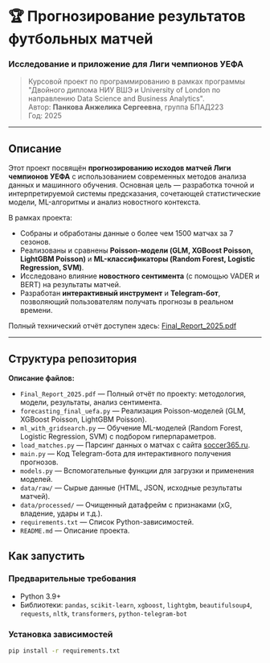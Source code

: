 # 🏆 Прогнозирование результатов футбольных матчей  
### Исследование и приложение для Лиги чемпионов УЕФА

> Курсовой проект по программированию в рамках программы "Двойного диплома НИУ ВШЭ и University of London по направлению Data Science and Business Analytics".  
> Автор: **Панкова Анжелика Сергеевна**, группа БПАД223  
> Год: 2025

---

## Описание

Этот проект посвящён **прогнозированию исходов матчей Лиги чемпионов УЕФА** с использованием современных методов анализа данных и машинного обучения. Основная цель — разработка точной и интерпретируемой системы предсказания, сочетающей статистические модели, ML-алгоритмы и анализ новостного контекста.

В рамках проекта:
- Собраны и обработаны данные о более чем 1500 матчах за 7 сезонов.
- Реализованы и сравнены **Poisson-модели (GLM, XGBoost Poisson, LightGBM Poisson)** и **ML-классификаторы (Random Forest, Logistic Regression, SVM)**.
- Исследовано влияние **новостного сентимента** (с помощью VADER и BERT) на результаты матчей.
- Разработан **интерактивный инструмент** и **Telegram-бот**, позволяющий пользователям получать прогнозы в реальном времени.

Полный технический отчёт доступен здесь: [Final_Report_2025.pdf](Final_Report_2025.pdf)

---

## Структура репозитория

**Описание файлов:**

- `Final_Report_2025.pdf` — Полный отчёт по проекту: методология, модели, результаты, анализ сентимента.
- `forecasting_final_uefa.py` — Реализация Poisson-моделей (GLM, XGBoost Poisson, LightGBM Poisson).
- `ml_with_gridsearch.py` — Обучение ML-моделей (Random Forest, Logistic Regression, SVM) с подбором гиперпараметров.
- `load_matches.py` — Парсинг данных о матчах с сайта [soccer365.ru](https://soccer365.ru).
- `main.py` — Код Telegram-бота для интерактивного получения прогнозов.
- `models.py` — Вспомогательные функции для загрузки и применения моделей.
- `data/raw/` — Сырые данные (HTML, JSON, исходные результаты матчей).
- `data/processed/` — Очищенный датафрейм с признаками (xG, владение, удары и т.д.).
- `requirements.txt` — Список Python-зависимостей.
- `README.md` — Описание проекта.


## Как запустить

### Предварительные требования

- Python 3.9+
- Библиотеки: `pandas`, `scikit-learn`, `xgboost`, `lightgbm`, `beautifulsoup4`, `requests`, `nltk`, `transformers`, `python-telegram-bot`

### Установка зависимостей

```bash
pip install -r requirements.txt
